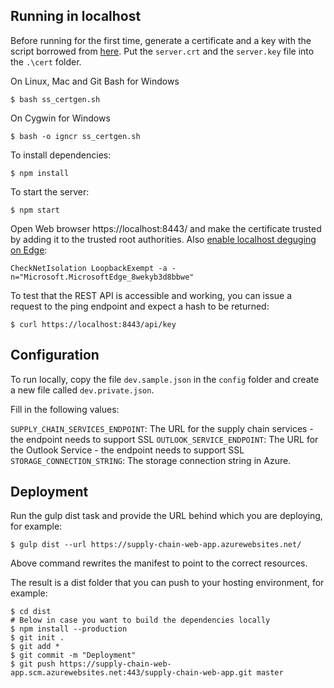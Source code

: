 ## Running in localhost

Before running for the first time, generate a certificate and a key with the script borrowed from [here](https://github.com/OfficeDev/Office-Add-in-Nodejs-ServerAuth/blob/7d125dd2862c629ee10baddffe981e84f0ed3b2d/ss_certgen.sh).
Put the `server.crt` and the `server.key` file into the `.\cert` folder.

On Linux, Mac and Git Bash for Windows

```
$ bash ss_certgen.sh
```
On Cygwin for Windows

```
$ bash -o igncr ss_certgen.sh
```

To install dependencies:

```
$ npm install
```

To start the server:

```
$ npm start
```

Open Web browser https://localhost:8443/ and make the certificate trusted by adding it to the trusted root authorities. 
Also [enable localhost deguging on Edge](https://blogs.msdn.microsoft.com/msgulfcommunity/2015/07/01/how-to-debug-localhost-on-microsoft-edge/): 
```
CheckNetIsolation LoopbackExempt -a -n="Microsoft.MicrosoftEdge_8wekyb3d8bbwe"
```

To test that the REST API is accessible and working, you can issue a request to the ping endpoint and expect a hash to be returned:

``` 
$ curl https://localhost:8443/api/key
```


## Configuration 

To run locally, copy the file `dev.sample.json` in the `config` folder and create a new file called `dev.private.json`.

Fill in the following values:

`SUPPLY_CHAIN_SERVICES_ENDPOINT`: The URL for the supply chain services - the endpoint needs to support SSL
`OUTLOOK_SERVICE_ENDPOINT`: The URL for the Outlook Service - the endpoint needs to support SSL
`STORAGE_CONNECTION_STRING`: The storage connection string in Azure.


## Deployment

Run the gulp dist task and provide the URL behind which you are deploying, for example:

```
$ gulp dist --url https://supply-chain-web-app.azurewebsites.net/
```

Above command rewrites the manifest to point to the correct resources.

The result is a dist folder that you can push to your hosting environment, for example:

```
$ cd dist
# Below in case you want to build the dependencies locally
$ npm install --production
$ git init .
$ git add *
$ git commit -m "Deployment"
$ git push https://supply-chain-web-app.scm.azurewebsites.net:443/supply-chain-web-app.git master
```
